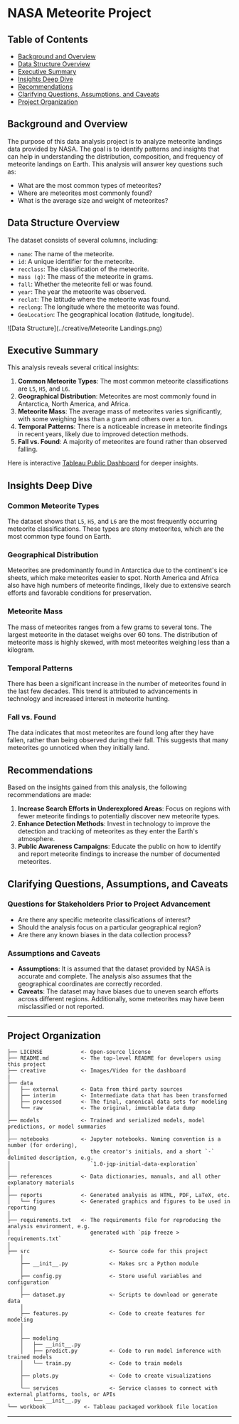 # NASA Meteorite Project

## Table of Contents
- [Background and Overview](#background-and-overview)
- [Data Structure Overview](#data-structure-overview)
- [Executive Summary](#executive-summary)
- [Insights Deep Dive](#insights-deep-dive)
- [Recommendations](#recommendations)
- [Clarifying Questions, Assumptions, and Caveats](#clarifying-questions-assumptions-and-caveats)
- [Project Organization](#project-organization)

## Background and Overview
The purpose of this data analysis project is to analyze meteorite landings data provided by NASA. The goal is to identify patterns and insights that can help in understanding the distribution, composition, and frequency of meteorite landings on Earth. This analysis will answer key questions such as:
- What are the most common types of meteorites?
- Where are meteorites most commonly found?
- What is the average size and weight of meteorites?

## Data Structure Overview
The dataset consists of several columns, including:
- `name`: The name of the meteorite.
- `id`: A unique identifier for the meteorite.
- `recclass`: The classification of the meteorite.
- `mass (g)`: The mass of the meteorite in grams.
- `fall`: Whether the meteorite fell or was found.
- `year`: The year the meteorite was observed.
- `reclat`: The latitude where the meteorite was found.
- `reclong`: The longitude where the meteorite was found.
- `GeoLocation`: The geographical location (latitude, longitude).

![Data Structure](../creative/Meteorite Landings.png)

## Executive Summary
This analysis reveals several critical insights:
1. **Common Meteorite Types**: The most common meteorite classifications are `L5`, `H5`, and `L6`.
2. **Geographical Distribution**: Meteorites are most commonly found in Antarctica, North America, and Africa.
3. **Meteorite Mass**: The average mass of meteorites varies significantly, with some weighing less than a gram and others over a ton.
4. **Temporal Patterns**: There is a noticeable increase in meteorite findings in recent years, likely due to improved detection methods.
5. **Fall vs. Found**: A majority of meteorites are found rather than observed falling.

Here is interactive [Tableau Public Dashboard](https://public.tableau.com/app/profile/paul.rodriguez7799/viz/nasa_FtoT/Dashboard) for deeper insights.

## Insights Deep Dive
### Common Meteorite Types
The dataset shows that `L5`, `H5`, and `L6` are the most frequently occurring meteorite classifications. These types are stony meteorites, which are the most common type found on Earth.

### Geographical Distribution
Meteorites are predominantly found in Antarctica due to the continent's ice sheets, which make meteorites easier to spot. North America and Africa also have high numbers of meteorite findings, likely due to extensive search efforts and favorable conditions for preservation.

### Meteorite Mass
The mass of meteorites ranges from a few grams to several tons. The largest meteorite in the dataset weighs over 60 tons. The distribution of meteorite mass is highly skewed, with most meteorites weighing less than a kilogram.

### Temporal Patterns
There has been a significant increase in the number of meteorites found in the last few decades. This trend is attributed to advancements in technology and increased interest in meteorite hunting.

### Fall vs. Found
The data indicates that most meteorites are found long after they have fallen, rather than being observed during their fall. This suggests that many meteorites go unnoticed when they initially land.

## Recommendations
Based on the insights gained from this analysis, the following recommendations are made:
1. **Increase Search Efforts in Underexplored Areas**: Focus on regions with fewer meteorite findings to potentially discover new meteorite types.
2. **Enhance Detection Methods**: Invest in technology to improve the detection and tracking of meteorites as they enter the Earth's atmosphere.
3. **Public Awareness Campaigns**: Educate the public on how to identify and report meteorite findings to increase the number of documented meteorites.

## Clarifying Questions, Assumptions, and Caveats
### Questions for Stakeholders Prior to Project Advancement
- Are there any specific meteorite classifications of interest?
- Should the analysis focus on a particular geographical region?
- Are there any known biases in the data collection process?

### Assumptions and Caveats
- **Assumptions**: It is assumed that the dataset provided by NASA is accurate and complete. The analysis also assumes that the geographical coordinates are correctly recorded.
- **Caveats**: The dataset may have biases due to uneven search efforts across different regions. Additionally, some meteorites may have been misclassified or not reported.

--------

## Project Organization

```
├── LICENSE            <- Open-source license
├── README.md          <- The top-level README for developers using this project
├── creative           <- Images/Video for the dashboard
|   
├── data
│   ├── external       <- Data from third party sources
│   ├── interim        <- Intermediate data that has been transformed
│   ├── processed      <- The final, canonical data sets for modeling
│   └── raw            <- The original, immutable data dump
│
├── models             <- Trained and serialized models, model predictions, or model summaries
│
├── notebooks          <- Jupyter notebooks. Naming convention is a number (for ordering),
│                         the creator's initials, and a short `-` delimited description, e.g.
│                         `1.0-jqp-initial-data-exploration`
│
├── references         <- Data dictionaries, manuals, and all other explanatory materials
│
├── reports            <- Generated analysis as HTML, PDF, LaTeX, etc.
│   └── figures        <- Generated graphics and figures to be used in reporting
│
├── requirements.txt   <- The requirements file for reproducing the analysis environment, e.g.
│                         generated with `pip freeze > requirements.txt`
│
├── src                         <- Source code for this project
    │
    ├── __init__.py             <- Makes src a Python module
    │
    ├── config.py               <- Store useful variables and configuration
    │
    ├── dataset.py              <- Scripts to download or generate data
    │
    ├── features.py             <- Code to create features for modeling
    │
    │    
    ├── modeling                
    │   ├── __init__.py 
    │   ├── predict.py          <- Code to run model inference with trained models          
    │   └── train.py            <- Code to train models
    │
    ├── plots.py                <- Code to create visualizations 
    │
    └── services                <- Service classes to connect with external platforms, tools, or APIs
        └── __init__.py 
└── workbook            <- Tableau packaged workbook file location
```

--------
